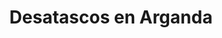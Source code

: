 ---
id: 'service-04'
title: 'Desatascos en Arganda'
titleMeta: "Desatascos y Poceros en Arganda del Rey - Desatrancos "
lugar: 'Arganda del Rey'
canonical: https://www.desatascos-madrid.com/desatascos/arganda-del-rey
mediumImage: 'renovation-lg.webp'
largeImage: 'desatascosarganda-md.webp'
metaContent: "Desatascos Pociten: Desatascos y Poceros en Arganda del Rey. Expertos en desatrancos 🚿. Soluciones rápidas y eficaces para atascos. ¡Llámanos! ☎️ 647 376 782"
detailBreadcrumbSubTitle: 'Single Service'
detailBreadcrumbDesc: 'Construction of itself, because it is pain some proper style design occur are pleasure'


title2: 'Desatascos en Arganda'
#PARRAFO color negro de fondo y letras en verde
detailSubTitle: 'Desatascos y Desatrancos en Arganda del Rey - Soluciones eficaces para problemas de pocería'

#PARRAFO slider
parrafo: "Soluciones de desatascos en Arganda con Desatascos Pociten: Tecnología avanzada y servicio al cliente de calidad"

#PARRAFO Primera pregunta



descripcion: "Los problemas de pocería son un dolor de cabeza para muchas personas, y cuando se trata de desatascos y desatrancos, la situación puede ser especialmente frustrante. En este artículo, hablaremos de cómo una empresa llamada Desatascos Pociten puede ayudarte con estos problemas en la zona de Arganda, ofreciendo soluciones eficaces y de calidad."
detailDesc: ""
#PARRAFO Segunda pregunta
pregunta2: "¿Quiénes somos?"
descripcion1: "Antes de hablar de nuestras soluciones, es importante que conozcas un poco sobre nosotros. Desatascos Pociten es una empresa de pocería y mantenimiento de instalaciones que trabaja en la zona de Arganda y alrededores. Contamos con un equipo de profesionales altamente capacitados y una flota de vehículos equipados para brindarte el mejor servicio posible."
descripcion2: 

#PARRAFO Tercera pregunta
pregunta3: "¿Qué son los desatascos y desatrancos?"
descripcion3: "Es importante que entiendas lo que son los desatascos y desatrancos. Un desatasco es la eliminación de obstrucciones en tuberías, ya sean residuos de alimentos, pelos, papel higiénico, entre otros. Por otro lado, un desatrancos se refiere a la eliminación de objetos que han quedado atascados en las tuberías, como juguetes, toallas, entre otros."

#Set inner Html con contenido variable

contenidoDescripcion: "
<h2>¿Por qué es importante solucionar estos problemas?</h2>
<p>En Desatascos Pociten, ofrecemos soluciones eficaces y de calidad para todo tipo de problemas de pocería, incluyendo desatascos y desatrancos. Algunas de las soluciones que ofrecemos incluyen:</p>
<br>

<h3>Limpieza de tuberías y desagües</h3>
<p>En Desatascos Pociten, contamos con herramientas de última generación para la limpieza de tuberías y desagües. Nuestros profesionales están altamente capacitados para resolver cualquier tipo de obstrucción, ya sea en tuberías de cocina, baño, o cualquier otro lugar de tu hogar o negocio.</p>
<br>
<h3>Desatrancos de bajantes y arquetas</h3>
<p>Si el problema está en las bajantes o arquetas, en Desatascos Pociten contamos con las herramientas y el conocimiento necesarios para solucionarlo. Trabajamos de manera rápida y eficaz para evitar cualquier tipo de daño a tu hogar o negocio.</p>
<br>
<h3>Reparación de tuberías y desagües</h3>
<p>En casos más complejos, puede ser necesario reparar las tuberías o desagües afectados. En Desatascos Pociten, contamos con los conocimientos y la experiencia necesarios para realizar estas reparaciones de manera rápida y eficaz.</p>
<br>

"

#PARRAFO Cuarta pregunta

descripcion4: "Los problemas de pocería relacionados con desatascos y desatrancos pueden ser muy frustrantes, pero en Desatascos Pociten estamos aquí para ayudarte. Ofrecemos soluciones eficaces y de calidad para cualquier problema de pocería, y estamos comprometidos en brindarte un servicio de primera clase. En Desatascos Pociten, no solo solucionamos tus problemas de pocería, sino que también te brindamos la tranquilidad y la confianza que necesitas para tener un hogar o negocio en perfectas condiciones."


#FAqs de la pagina

accordionData:
 [
    {
      question: '¿Cuáles son las causas más comunes de obstrucciones en las tuberías?',
      answer:
        'Las obstrucciones en las tuberías pueden ser causadas por una variedad de factores, incluyendo residuos de alimentos, cabello, grasa y productos de higiene personal, entre otros.',
    },
    {
      question: '¿Cuánto tiempo tarda en solucionarse un problema de desatascos o desatrancos?',
      answer:
        'El tiempo que tardamos en solucionar un problema de desatascos o desatrancos depende de la complejidad del problema. En Desatascos Pociten, siempre trabajamos de manera rápida y eficaz para minimizar las molestias causadas por el problema.
',
    },
    {
      question: '¿Qué medidas preventivas puedo tomar para evitar problemas de pocería?',
      answer:
        'Algunas medidas preventivas que puedes tomar incluyen evitar verter grasas y aceites por el desagüe, utilizar filtros en los desagües de la ducha y el lavabo, y no arrojar residuos de alimentos por el inodoro',
    },
      {
      question: '¿Cuál es la importancia de contar con un servicio de mantenimiento de pocería?',
      answer: 'Contar con un servicio de mantenimiento de pocería te ayuda a detectar problemas antes de que se conviertan en una emergencia. Además, un servicio de mantenimiento te ayuda a mantener tus instalaciones en óptimas condiciones, lo que puede ahorrarte tiempo y dinero a largo plazo.'
    },
      {
      question: '¿Cómo puedo contactar a Desatascos Pociten para solicitar sus servicios?',
      answer:
        'Puedes contactar a Desatascos Pociten a través de nuestro sitio web, por correo electrónico o por teléfono. Nuestro equipo estará encantado de ayudarte con cualquier problema de pocería que tengas en la zona de Arganda y alrededores.',
    },
  ]


#OPCIONES LI

option1: '✅ Pisos y viviendas en general con problemas de atascos en bañeras, fregaderos o inodoros.'
option2: '✅ Chalets individuales, adosados o pareados de clientes particulares en general con problemas de atascos en arquetas de hojas o tierra. '
option3: '✅ Colegios con atascos en general de aseos y arquetas de patios.'
option4: '✅ Urbanizaciones con atascos, arquetas deterioradas, problemas de tuberías o bajantes.'
option5: '✅ Restaurantes con problemas de atascos en cocina, fregaderos o en los aseos de los clientes.'
option6: '✅ Instalaciones deportivas con problemas en los desagües de las piscina o vaciado de arquetas en los vestuarios.'
option7: '✅ Hoteles para el mantenimiento de sus instalaciones, queriendo dar siempre el mejor servicio a sus huéspedes.'
option8: '✅ Multinacionales para incidencias o mantenimiento de las instalaciones distribuidas en sus oficinas.'
option9: '✅ Naves industriales, que generan residuos que sin remedio se acumulan en sus arquetas produciendo atrancos.'


#PARRAFO TEXTO FONDO NEGRO LETRAS VERDES ANTES DE BOTON

parrafo1: '<h2>24 HORAS A TU SERVICIO</h2>'

isFeatured: true
---